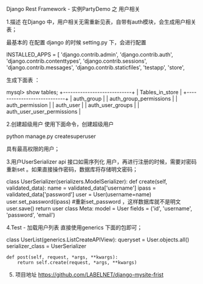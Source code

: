 Django Rest Framework - 实例PartyDemo 之 用户相关

1.描述
在Django 中，用户相关无需重新见表，自带有auth模块，会生成用户相关表；

最基本的 在配置 django 的时候 setting.py 下，会进行配置

INSTALLED_APPS = [
    'django.contrib.admin',
    'django.contrib.auth',
    'django.contrib.contenttypes',
    'django.contrib.sessions',
    'django.contrib.messages',
    'django.contrib.staticfiles',
    'testapp',
    'store',

生成下面表 ：

mysql> show tables;
+----------------------------+
| Tables_in_store            |
+----------------------------+
| auth_group                 |
| auth_group_permissions     |
| auth_permission            |
| auth_user                  |
| auth_user_groups           |
| auth_user_user_permissions |

2.创建超级用户
使用下面命令，创建超级用户

python manage.py createsuperuser

具有最高权限的用户；

3.用户UserSerializer
api 接口如需序列化 用户，再进行注册的时候，需要对密码重新set 。如果直接操作密码，数据库将存储明文密码；

class UserSerializer(serializers.ModelSerializer):
    def create(self, validated_data):
        name = validated_data['username']
        ipass = validated_data['password']
        user = User(username=name)
        user.set_password(ipass) #重新set_password ，这样数据库就不是明文
        user.save()
        return user
    class Meta:
        model = User
        fields = ('id', 'username', 'password', 'email')

4.Test - 加载用户列表
直接使用generics 下面的包即可；

class UserList(generics.ListCreateAPIView):
    queryset = User.objects.all()
    serializer_class = UserSerializer

    def post(self, request, *args, **kwargs):
        return self.create(request, *args, **kwargs)

5. 项目地址
https://github.com/LABELNET/django-mysite-frist